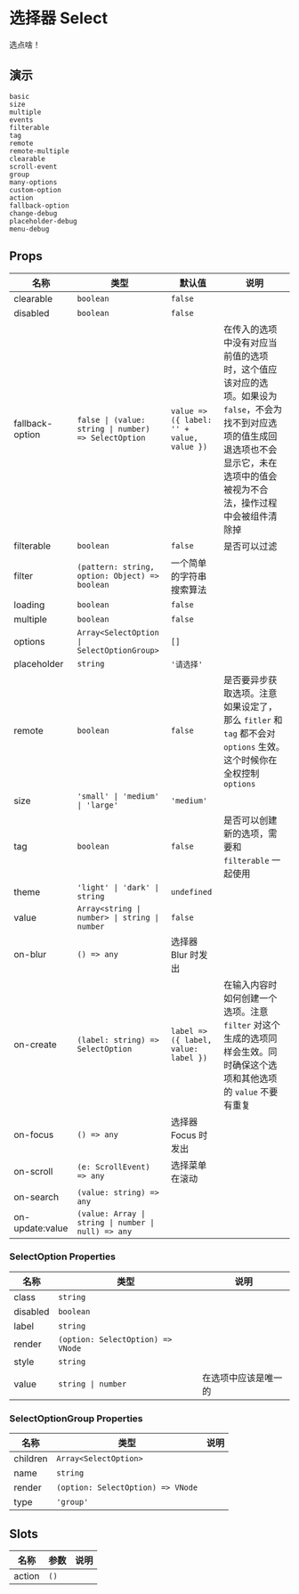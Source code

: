 # 选择器 Select
选点啥！
## 演示
```demo
basic
size
multiple
events
filterable
tag
remote
remote-multiple
clearable
scroll-event
group
many-options
custom-option
action
fallback-option
change-debug
placeholder-debug
menu-debug
```

## Props
|名称|类型|默认值|说明|
|-|-|-|-|
|clearable|`boolean`|`false`||
|disabled|`boolean`|`false`||
|fallback-option|`false \| (value: string \| number) => SelectOption`|`value => ({ label: '' + value, value })`|在传入的选项中没有对应当前值的选项时，这个值应该对应的选项。如果设为 `false`，不会为找不到对应选项的值生成回退选项也不会显示它，未在选项中的值会被视为不合法，操作过程中会被组件清除掉|
|filterable|`boolean`|`false`|是否可以过滤|
|filter|`(pattern: string, option: Object) => boolean`|一个简单的字符串搜索算法||
|loading|`boolean`|`false`||
|multiple|`boolean`|`false`||
|options|`Array<SelectOption \| SelectOptionGroup>`|`[]`||
|placeholder|`string`|`'请选择'`||
|remote|`boolean`|`false`|是否要异步获取选项。注意如果设定了，那么 `fitler` 和 `tag` 都不会对 `options` 生效。这个时候你在全权控制 `options`|
|size|`'small' \| 'medium' \| 'large'`|`'medium'`||
|tag|`boolean`|`false`|是否可以创建新的选项，需要和 `filterable` 一起使用|
|theme|`'light' \| 'dark' \| string`|`undefined`||
|value|`Array<string \| number> \| string \| number`|`false`||
|on-blur|`() => any`|选择器 Blur 时发出|
|on-create|`(label: string) => SelectOption`|`label => ({ label, value: label })`|在输入内容时如何创建一个选项。注意 `filter` 对这个生成的选项同样会生效。同时确保这个选项和其他选项的 `value` 不要有重复|
|on-focus|`() => any`|选择器 Focus 时发出|
|on-scroll|`(e: ScrollEvent) => any`|选择菜单在滚动|
|on-search|`(value: string) => any`||
|on-update:value|`(value: Array \| string \| number \| null) => any`||

### SelectOption Properties
|名称|类型|说明|
|-|-|-|
|class|`string`||
|disabled|`boolean`||
|label|`string`||
|render|`(option: SelectOption) => VNode`||
|style|`string`||
|value|`string \| number`|在选项中应该是唯一的|

### SelectOptionGroup Properties
|名称|类型|说明|
|-|-|-|
|children|`Array<SelectOption>`||
|name|`string`||
|render|`(option: SelectOption) => VNode`||
|type|`'group'`||

## Slots
|名称|参数|说明|
|-|-|-|
|action|`()`||


